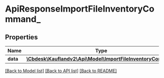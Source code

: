 # ApiResponseImportFileInventoryCommand_

## Properties
Name | Type | Description | Notes
------------ | ------------- | ------------- | -------------
**data** | [**\Cbdesk\Kauflandv2\Api\Model\ImportFileInventoryCommand**](ImportFileInventoryCommand.md) |  | 

[[Back to Model list]](../../README.md#documentation-for-models) [[Back to API list]](../../README.md#documentation-for-api-endpoints) [[Back to README]](../../README.md)

